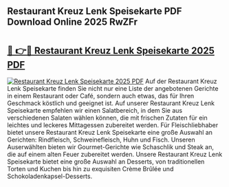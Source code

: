 ## Restaurant Kreuz Lenk Speisekarte PDF Download Online 2025 RwZFr

# <h2><a href="http://gc8aphh.nevu.top/?p=Restaurant+Kreuz+Lenk+Speisekarte">🔗 👉🔴 Restaurant Kreuz Lenk Speisekarte 2025 PDF</a></h2>

[![Restaurant Kreuz Lenk Speisekarte 2025 PDF](https://i.imgur.com/dBaPXMq.png)](http://gc8aphh.nevu.top/?p=Restaurant+Kreuz+Lenk+Speisekarte)
Auf der Restaurant Kreuz Lenk Speisekarte finden Sie nicht nur eine Liste der angebotenen Gerichte in einem Restaurant oder Café, sondern auch etwas, das für Ihren Geschmack köstlich und geeignet ist. Auf unserer Restaurant Kreuz Lenk Speisekarte empfehlen wir einen Salatbereich, in dem Sie aus verschiedenen Salaten wählen können, die mit frischen Zutaten für ein leichtes und leckeres Mittagessen zubereitet werden. Für Fleischliebhaber bietet unsere Restaurant Kreuz Lenk Speisekarte eine große Auswahl an Gerichten: Rindfleisch, Schweinefleisch, Huhn und Fisch. Unseren Auserwählten bieten wir Gourmet-Gerichte wie Schaschlik und Steak an, die auf einem alten Feuer zubereitet werden. Unsere Restaurant Kreuz Lenk Speisekarte bietet eine große Auswahl an Desserts, von traditionellen Torten und Kuchen bis hin zu exquisiten Crème Brûlée und Schokoladenkapsel-Desserts.
